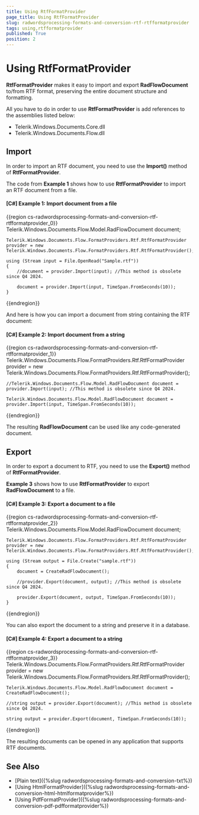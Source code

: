 ```yaml
---
title: Using RtfFormatProvider
page_title: Using RtfFormatProvider
slug: radwordsprocessing-formats-and-conversion-rtf-rtfformatprovider
tags: using,rtfformatprovider
published: True
position: 2
---
```


# Using RtfFormatProvider



__RtfFormatProvider__ makes it easy to import and export __RadFlowDocument__ to/from RTF format, preserving the entire document structure and formatting.
      

All you have to do in order to use __RtfFormatProvider__ is add references to the assemblies listed below:
      

* Telerik.Windows.Documents.Core.dll
* Telerik.Windows.Documents.Flow.dll
          

## Import

In order to import an RTF document, you need to use the __Import()__ method of __RtfFormatProvider__.
        

The code from __Example 1__ shows how to use __RtfFormatProvider__ to import an RTF document from a file.
        

#### __[C#] Example 1: Import document from a file__

{{region cs-radwordsprocessing-formats-and-conversion-rtf-rtfformatprovider_0}}
	Telerik.Windows.Documents.Flow.Model.RadFlowDocument document;

	Telerik.Windows.Documents.Flow.FormatProviders.Rtf.RtfFormatProvider provider = new Telerik.Windows.Documents.Flow.FormatProviders.Rtf.RtfFormatProvider();

	using (Stream input = File.OpenRead("Sample.rtf"))
	{
		//document = provider.Import(input); //This method is obsolete since Q4 2024.

		document = provider.Import(input, TimeSpan.FromSeconds(10));
	}
{{endregion}}



And here is how you can import a document from string containing the RTF document:
        

#### __[C#] Example 2: Import document from a string__

{{region cs-radwordsprocessing-formats-and-conversion-rtf-rtfformatprovider_1}}
	Telerik.Windows.Documents.Flow.FormatProviders.Rtf.RtfFormatProvider provider = new Telerik.Windows.Documents.Flow.FormatProviders.Rtf.RtfFormatProvider();

	//Telerik.Windows.Documents.Flow.Model.RadFlowDocument document = provider.Import(input); //This method is obsolete since Q4 2024.

	Telerik.Windows.Documents.Flow.Model.RadFlowDocument document = provider.Import(input, TimeSpan.FromSeconds(10));
{{endregion}}



The resulting __RadFlowDocument__ can be used like any code-generated document.
        

## Export

In order to export a document to RTF, you need to use the __Export()__ method of __RtfFormatProvider__.
        

__Example 3__ shows how to use __RtfFormatProvider__ to export __RadFlowDocument__ to a file.
        

#### __[C#] Example 3: Export a document to a file__

{{region cs-radwordsprocessing-formats-and-conversion-rtf-rtfformatprovider_2}}
	Telerik.Windows.Documents.Flow.Model.RadFlowDocument document;

	Telerik.Windows.Documents.Flow.FormatProviders.Rtf.RtfFormatProvider provider = new Telerik.Windows.Documents.Flow.FormatProviders.Rtf.RtfFormatProvider();
	
	using (Stream output = File.Create("sample.rtf"))
	{
	    document = CreateRadFlowDocument();

		//provider.Export(document, output); //This method is obsolete since Q4 2024.

		provider.Export(document, output, TimeSpan.FromSeconds(10));
	}
{{endregion}}



You can also export the document to a string and preserve it in a database.
        

#### __[C#] Example 4: Export a document to a string__

{{region cs-radwordsprocessing-formats-and-conversion-rtf-rtfformatprovider_3}}
	Telerik.Windows.Documents.Flow.FormatProviders.Rtf.RtfFormatProvider provider = new Telerik.Windows.Documents.Flow.FormatProviders.Rtf.RtfFormatProvider();

	Telerik.Windows.Documents.Flow.Model.RadFlowDocument document = CreateRadFlowDocument();

	//string output = provider.Export(document); //This method is obsolete since Q4 2024.

	string output = provider.Export(document, TimeSpan.FromSeconds(10));
{{endregion}}



The resulting documents can be opened in any application that supports RTF documents.


## See Also

* [Plain text]({%slug radwordsprocessing-formats-and-conversion-txt%})
* [Using HtmlFormatProvider]({%slug radwordsprocessing-formats-and-conversion-html-htmlformatprovider%})
* [Using PdfFormatProvider]({%slug radwordsprocessing-formats-and-conversion-pdf-pdfformatprovider%})
        
